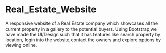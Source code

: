 # Real_Estate_Website
A responsive website of a Real Estate company which showcases all the current property in a gallery to the potential buyers.
Using Bootstrap,we have made the UI/Design such that it has features like search property by location, login into the website,contact the owners and explore
options by viewing online.
